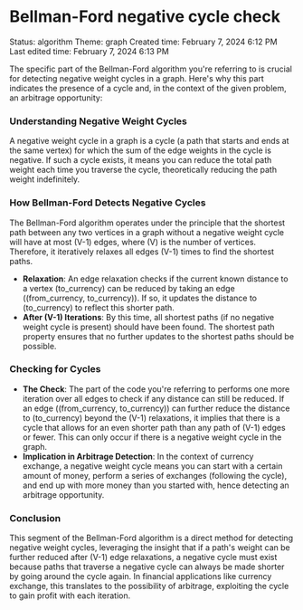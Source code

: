 # Bellman-Ford negative cycle check

Status: algorithm
Theme: graph
Created time: February 7, 2024 6:12 PM
Last edited time: February 7, 2024 6:13 PM

The specific part of the Bellman-Ford algorithm you're referring to is crucial for detecting negative weight cycles in a graph. Here's why this part indicates the presence of a cycle and, in the context of the given problem, an arbitrage opportunity:

### Understanding Negative Weight Cycles

A negative weight cycle in a graph is a cycle (a path that starts and ends at the same vertex) for which the sum of the edge weights in the cycle is negative. If such a cycle exists, it means you can reduce the total path weight each time you traverse the cycle, theoretically reducing the path weight indefinitely.

### How Bellman-Ford Detects Negative Cycles

The Bellman-Ford algorithm operates under the principle that the shortest path between any two vertices in a graph without a negative weight cycle will have at most \(V-1\) edges, where \(V\) is the number of vertices. Therefore, it iteratively relaxes all edges \(V-1\) times to find the shortest paths.

- **Relaxation**: An edge relaxation checks if the current known distance to a vertex \(to\_currency\) can be reduced by taking an edge \((from\_currency, to\_currency)\). If so, it updates the distance to \(to\_currency\) to reflect this shorter path.
- **After \(V-1\) Iterations**: By this time, all shortest paths (if no negative weight cycle is present) should have been found. The shortest path property ensures that no further updates to the shortest paths should be possible.

### Checking for Cycles

- **The Check**: The part of the code you're referring to performs one more iteration over all edges to check if any distance can still be reduced. If an edge \((from\_currency, to\_currency)\) can further reduce the distance to \(to\_currency\) beyond the \(V-1\) relaxations, it implies that there is a cycle that allows for an even shorter path than any path of \(V-1\) edges or fewer. This can only occur if there is a negative weight cycle in the graph.
- **Implication in Arbitrage Detection**: In the context of currency exchange, a negative weight cycle means you can start with a certain amount of money, perform a series of exchanges (following the cycle), and end up with more money than you started with, hence detecting an arbitrage opportunity.

### Conclusion

This segment of the Bellman-Ford algorithm is a direct method for detecting negative weight cycles, leveraging the insight that if a path's weight can be further reduced after \(V-1\) edge relaxations, a negative cycle must exist because paths that traverse a negative cycle can always be made shorter by going around the cycle again. In financial applications like currency exchange, this translates to the possibility of arbitrage, exploiting the cycle to gain profit with each iteration.